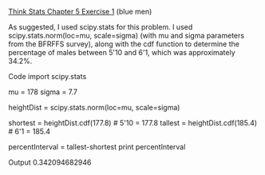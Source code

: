 [Think Stats Chapter 5 Exercise 1](http://greenteapress.com/thinkstats2/html/thinkstats2006.html#toc50) (blue men)

As suggested, I used scipy.stats for this problem.  I used scipy.stats.norm(loc=mu, scale=sigma) (with mu and sigma parameters from the BFRFFS survey), along with the cdf function to determine the percentage of males between 5'10 and 6'1, which was approximately 34.2%.

Code
import scipy.stats

mu = 178
sigma = 7.7

heightDist = scipy.stats.norm(loc=mu, scale=sigma)

shortest = heightDist.cdf(177.8) # 5'10 = 177.8
tallest = heightDist.cdf(185.4) # 6'1 = 185.4

percentInterval = tallest-shortest
print percentInterval

Output
0.342094682946
